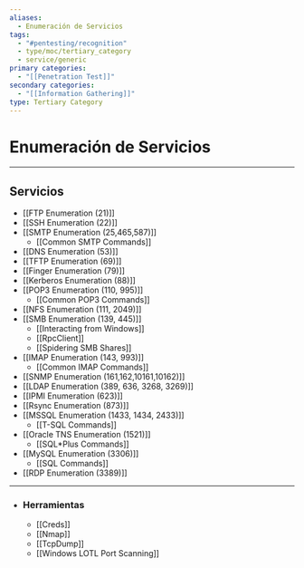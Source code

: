 ```yaml
---
aliases:
  - Enumeración de Servicios
tags:
  - "#pentesting/recognition"
  - type/moc/tertiary_category
  - service/generic
primary categories:
  - "[[Penetration Test]]"
secondary categories:
  - "[[Information Gathering]]"
type: Tertiary Category
---
```

# Enumeración de Servicios

***

## Servicios

-  [[FTP Enumeration (21)]]
-  [[SSH Enumeration (22)]]
-  [[SMTP Enumeration (25,465,587)]]
	- [[Common SMTP Commands]]
-  [[DNS Enumeration (53)]]
-  [[TFTP Enumeration (69)]]
-  [[Finger Enumeration (79)]]
-  [[Kerberos Enumeration (88)]]
-  [[POP3 Enumeration (110, 995)]]
	- [[Common POP3 Commands]]
-  [[NFS Enumeration (111, 2049)]]
-  [[SMB Enumeration (139, 445)]]
	- [[Interacting from Windows]]
	- [[RpcClient]]
	- [[Spidering SMB Shares]]
-  [[IMAP Enumeration (143, 993)]]
	- [[Common IMAP Commands]]
-  [[SNMP Enumeration (161,162,10161,10162)]]
-  [[LDAP Enumeration (389, 636, 3268, 3269)]]
-  [[IPMI Enumeration (623)]]
-  [[Rsync Enumeration (873)]]
-  [[MSSQL Enumeration (1433, 1434, 2433)]]
	- [[T-SQL Commands]]
-  [[Oracle TNS Enumeration (1521)]]
	- [[SQL*Plus Commands]]
-  [[MySQL Enumeration (3306)]]
	- [[SQL Commands]]
-  [[RDP Enumeration (3389)]]


***

- ### Herramientas 
	- [[Creds]]
	- [[Nmap]]
	- [[TcpDump]]
	- [[Windows LOTL Port Scanning]]
